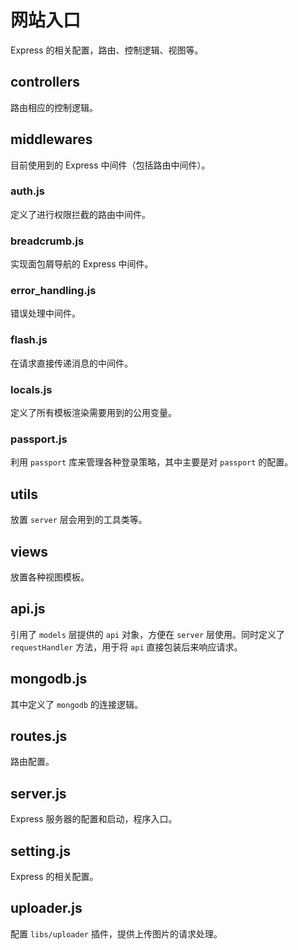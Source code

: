 # 网站入口

Express 的相关配置，路由、控制逻辑、视图等。

## controllers

路由相应的控制逻辑。

## middlewares

目前使用到的 Express 中间件（包括路由中间件）。

### auth.js

定义了进行权限拦截的路由中间件。

### breadcrumb.js

实现面包屑导航的 Express 中间件。

### error_handling.js

错误处理中间件。

### flash.js

在请求直接传递消息的中间件。

### locals.js

定义了所有模板渲染需要用到的公用变量。

### passport.js

利用 `passport` 库来管理各种登录策略，其中主要是对 `passport` 的配置。

## utils

放置 `server` 层会用到的工具类等。

## views

放置各种视图模板。

## api.js

引用了 `models` 层提供的 `api` 对象，方便在 `server` 层使用。同时定义了 `requestHandler` 方法，用于将 `api` 直接包装后来响应请求。

## mongodb.js

其中定义了 `mongodb` 的连接逻辑。

## routes.js

路由配置。

## server.js

Express 服务器的配置和启动，程序入口。

## setting.js

Express 的相关配置。

## uploader.js

配置 `libs/uploader` 插件，提供上传图片的请求处理。